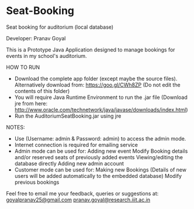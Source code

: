 # Seat-Booking
Seat booking for auditorium (local database)

Developer: Pranav Goyal

This is a Prototype Java Application designed to manage bookings for events in my school's auditorium. 

HOW TO RUN
* Download the complete app folder (except maybe the source files). Alternatively download from: https://goo.gl/CWh8ZP (Do not edit the contents of this folder)
* You will require Java Runtime Environment to run the .jar file (Download jre from here: http://www.oracle.com/technetwork/java/javase/downloads/index.html) 
* Run the AuditoriumSeatBooking.jar using jre

NOTES:
* Use (Username: admin & Password: admin) to access the admin mode. 
* Internet connection is required for emailing service 
* Admin mode can be used for:
   Adding new event
   Modify Booking details and/or reserved seats of previously added events
   Viewing/editing the database directly
   Adding new admin account
* Customer mode can be used for:
   Making new Bookings (Details of new users will be added automatically to the embedded database)
   Modify previous bookings

Feel free to email me your feedback, queries or suggestions at:
goyalpranav25@gmail.com
pranav.goyal@research.iiit.ac.in
